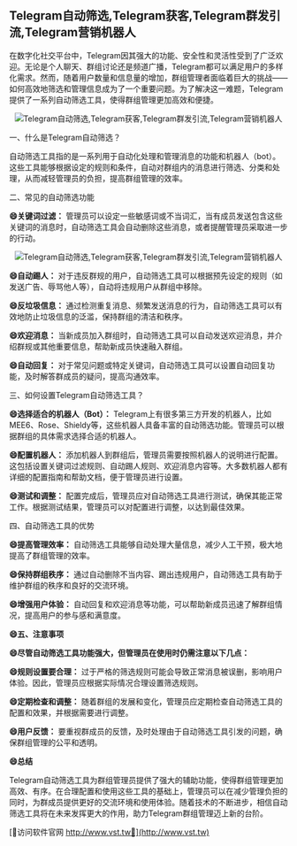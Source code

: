 ## **Telegram自动筛选,Telegram获客,Telegram群发引流,Telegram营销机器人**

在数字化社交平台中，Telegram因其强大的功能、安全性和灵活性受到了广泛欢迎。无论是个人聊天、群组讨论还是频道广播，Telegram都可以满足用户的多样化需求。然而，随着用户数量和信息量的增加，群组管理者面临着巨大的挑战——如何高效地筛选和管理信息成为了一个重要问题。为了解决这一难题，Telegram提供了一系列自动筛选工具，使得群组管理更加高效和便捷。

 <center><img src="https://vst.tw/MP4/tuiguang/png/6.png" alt="Telegram自动筛选,Telegram获客,Telegram群发引流,Telegram营销机器人"></center>

一、什么是Telegram自动筛选？

自动筛选工具指的是一系列用于自动化处理和管理消息的功能和机器人（bot）。这些工具能够根据设定的规则和条件，自动对群组内的消息进行筛选、分类和处理，从而减轻管理员的负担，提高群组管理的效率。

二、常见的自动筛选功能

**😄关键词过滤：**
管理员可以设定一些敏感词或不当词汇，当有成员发送包含这些关键词的消息时，自动筛选工具会自动删除这些消息，或者提醒管理员采取进一步的行动。

 <center><img src="https://vst.tw/MP4/tuiguang/png/4.png" alt="Telegram自动筛选,Telegram获客,Telegram群发引流,Telegram营销机器人"></center>

**😄自动踢人：**
对于违反群规的用户，自动筛选工具可以根据预先设定的规则（如发送广告、辱骂他人等），自动将违规用户从群组中移除。

**😄反垃圾信息：**
通过检测重复消息、频繁发送消息的行为，自动筛选工具可以有效地防止垃圾信息的泛滥，保持群组的清洁和秩序。

**😄欢迎消息：**
当新成员加入群组时，自动筛选工具可以自动发送欢迎消息，并介绍群规或其他重要信息，帮助新成员快速融入群组。

**😄自动回复：**
对于常见问题或特定关键词，自动筛选工具可以设置自动回复功能，及时解答群成员的疑问，提高沟通效率。

三、如何设置Telegram自动筛选工具？

**😄选择适合的机器人（Bot）：**
Telegram上有很多第三方开发的机器人，比如MEE6、Rose、Shieldy等，这些机器人具备丰富的自动筛选功能。管理员可以根据群组的具体需求选择合适的机器人。

**😄配置机器人：**
添加机器人到群组后，管理员需要按照机器人的说明进行配置。这包括设置关键词过滤规则、自动踢人规则、欢迎消息内容等。大多数机器人都有详细的配置指南和帮助文档，便于管理员进行设置。

**😄测试和调整：**
配置完成后，管理员应对自动筛选工具进行测试，确保其能正常工作。根据测试结果，管理员可以对配置进行调整，以达到最佳效果。

四、自动筛选工具的优势

**😄提高管理效率：**
自动筛选工具能够自动处理大量信息，减少人工干预，极大地提高了群组管理的效率。

**😄保持群组秩序：**
通过自动删除不当内容、踢出违规用户，自动筛选工具有助于维护群组的秩序和良好的交流环境。

**😄增强用户体验：**
自动回复和欢迎消息等功能，可以帮助新成员迅速了解群组情况，提高用户的参与感和满意度。

**😄五、注意事项**

**😄尽管自动筛选工具功能强大，但管理员在使用时仍需注意以下几点：**

**😄规则设置要合理：**
过于严格的筛选规则可能会导致正常消息被误删，影响用户体验。因此，管理员应根据实际情况合理设置筛选规则。

**😄定期检查和调整：**
随着群组的发展和变化，管理员应定期检查自动筛选工具的配置和效果，并根据需要进行调整。

**😄用户反馈：**
要重视群成员的反馈，及时处理由于自动筛选工具引发的问题，确保群组管理的公平和透明。

**😄总结**

Telegram自动筛选工具为群组管理员提供了强大的辅助功能，使得群组管理更加高效、有序。在合理配置和使用这些工具的基础上，管理员可以在减少管理负担的同时，为群成员提供更好的交流环境和使用体验。随着技术的不断进步，相信自动筛选工具将在未来发挥更大的作用，助力Telegram群组管理迈上新的台阶。


[👻访问软件官网 http://www.vst.tw👻](http://www.vst.tw)
